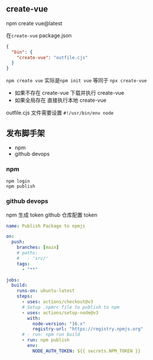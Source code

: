 ## create-vue

npm create vue@latest

在`create-vue` package.json

```json
{
  "bin": {
    "create-vue": "outfile.cjs"
  }
}
```

`npm create vue` 实际是`npm init vue` 等同于 `npx create-vue`

- 如果不存在 create-vue 下载并执行 create-vue
- 如果全局存在 直接执行本地 create-vue

outfile.cjs 文件需要设置 `#!/usr/bin/env node`

## 发布脚手架

- npm
- github devops

### npm

```bin
npm login
npm publish
```

### github devops

npm 生成 token
github 仓库配置 token

```yml
name: Publish Package to npmjs

on:
  push:
    branches: [main]
    # paths:
    #   - 'src/'
    tags:
      - "**"

jobs:
  build:
    runs-on: ubuntu-latest
    steps:
      - uses: actions/checkout@v3
      # Setup .npmrc file to publish to npm
      - uses: actions/setup-node@v3
        with:
          node-version: "16.x"
          registry-url: "https://registry.npmjs.org"
      # - run: npm run build
      - run: npm publish
        env:
          NODE_AUTH_TOKEN: ${{ secrets.NPM_TOKEN }}
```
